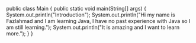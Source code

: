 public class Main {
  public static void main(String[] args) {
    System.out.println("Introduction");
    System.out.println("Hi my name is Fazlahmad and I am learning Java, I have no past experience with Java so I am still learning.");
    System.out.println("It is amazing and I want to learn more.");
  }
}
